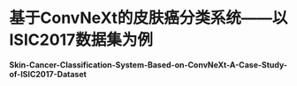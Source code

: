 # 基于ConvNeXt的皮肤癌分类系统——以ISIC2017数据集为例
__Skin-Cancer-Classification-System-Based-on-ConvNeXt-A-Case-Study-of-ISIC2017-Dataset__
